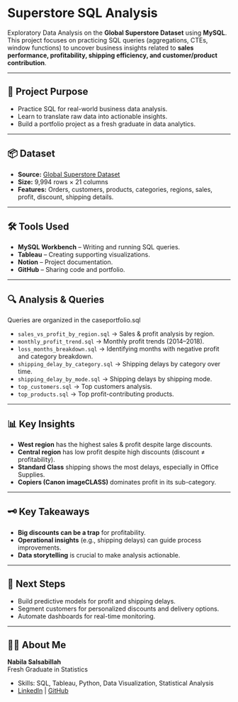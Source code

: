 # Superstore SQL Analysis

Exploratory Data Analysis on the **Global Superstore Dataset** using **MySQL**.  
This project focuses on practicing SQL queries (aggregations, CTEs, window functions) to uncover business insights related to **sales performance, profitability, shipping efficiency, and customer/product contribution**.  

---

## 📌 Project Purpose
- Practice SQL for real-world business data analysis.
- Learn to translate raw data into actionable insights.
- Build a portfolio project as a fresh graduate in data analytics.

---

## 📦 Dataset
- **Source:** [Global Superstore Dataset](https://www.kaggle.com/datasets/vivek468/superstore-dataset-final)  
- **Size:** 9,994 rows × 21 columns  
- **Features:** Orders, customers, products, categories, regions, sales, profit, discount, shipping details.

---

## 🛠 Tools Used
- **MySQL Workbench** – Writing and running SQL queries.
- **Tableau** – Creating supporting visualizations.
- **Notion** – Project documentation.
- **GitHub** – Sharing code and portfolio.

---

## 🔍 Analysis & Queries
Queries are organized in the caseportfolio.sql
- `sales_vs_profit_by_region.sql` → Sales & profit analysis by region.
- `monthly_profit_trend.sql` → Monthly profit trends (2014–2018).
- `loss_months_breakdown.sql` → Identifying months with negative profit and category breakdown.
- `shipping_delay_by_category.sql` → Shipping delays by category over time.
- `shipping_delay_by_mode.sql` → Shipping delays by shipping mode.
- `top_customers.sql` → Top customers analysis.
- `top_products.sql` → Top profit-contributing products.

---

## 📊 Key Insights
- **West region** has the highest sales & profit despite large discounts.
- **Central region** has low profit despite high discounts (discount ≠ profitability).
- **Standard Class** shipping shows the most delays, especially in Office Supplies.
- **Copiers (Canon imageCLASS)** dominates profit in its sub-category.

---

## 🗝 Key Takeaways
- **Big discounts can be a trap** for profitability.
- **Operational insights** (e.g., shipping delays) can guide process improvements.
- **Data storytelling** is crucial to make analysis actionable.

---

## 🚀 Next Steps
- Build predictive models for profit and shipping delays.
- Segment customers for personalized discounts and delivery options.
- Automate dashboards for real-time monitoring.

---

## 👩‍💻 About Me
**Nabila Salsabillah**  
Fresh Graduate in Statistics  
- Skills: SQL, Tableau, Python, Data Visualization, Statistical Analysis  
- [LinkedIn](https://www.linkedin.com/in/nabilasalsb) | [GitHub](https://github.com/bblyuqi)
